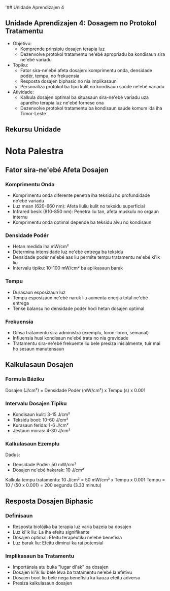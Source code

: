 '## Unidade Aprendizajen 4

## Unidade Aprendizajen 4: Dosagem no Protokol Tratamentu
- Objetivu:
  * Komprende prinsipiu dosajen terapia luz
  * Dezenvolve protokol tratamentu ne'ebé apropriadu ba kondisaun sira ne'ebé variadu
- Tópiku:
  * Fator sira-ne'ebé afeta dosajen: komprimentu onda, densidade podér, tempu, no frekuensia
  * Resposta dosajen biphasic no nia implikasaun
  * Personaliza protokol ba tipu kulit no kondisaun saúde ne'ebé variadu
- Atividade:
  * Kalkula dosajen optimal ba situasaun sira-ne'ebé variadu uza aparelho terapia luz ne'ebé fornese ona
  * Dezenvolve protokol tratamentu ba kondisaun saúde komum ida iha Timor-Leste

## Rekursu Unidade

# Nota Palestra

## Fator sira-ne'ebé Afeta Dosajen

### Komprimentu Onda
- Komprimentu onda diferente penetra iha teksidu ho profundidade ne'ebé variadu
- Luz mean (620-660 nm): Afeta liuliu kulit no teksidu superficial
- Infrared besik (810-850 nm): Penetra liu tan, afeta muskulu no orgaun internu
- Komprimentu onda optimal depende ba teksidu alvu no kondisaun

### Densidade Podér
- Hetan medida iha mW/cm²
- Determina intensidade luz ne'ebé entrega ba teksidu
- Densidade podér ne'ebé aas liu permite tempu tratamentu ne'ebé ki'ik liu
- Intervalu tipiku: 10-100 mW/cm² ba aplikasaun barak

### Tempu
- Durasaun esposizaun luz
- Tempu esposizaun ne'ebé naruk liu aumenta enerjia total ne'ebé entrega
- Tenke balansu ho densidade podér hodi hetan dosajen optimal

### Frekuensia
- Oinsa tratamentu sira administra (exemplu, loron-loron, semanal)
- Influensia husi kondisaun ne'ebé trata no nia gravidade
- Tratamentu sira-ne'ebé frekuente liu bele presiza inisialmente, tuir mai ho sesaun manutensaun

## Kalkulasaun Dosajen

### Formula Báziku
Dosajen (J/cm²) = Densidade Podér (mW/cm²) x Tempu (s) x 0.001

### Intervalu Dosajen Tipiku
- Kondisaun kulit: 3-15 J/cm²
- Teksidu boot: 10-60 J/cm²
- Kurasaun ferida: 1-6 J/cm²
- Jestaun moras: 4-30 J/cm²

### Kalkulasaun Ezemplu
Dadus:
- Densidade Podér: 50 mW/cm²
- Dosajen ne'ebé hakarak: 10 J/cm²

Kalkula tempu tratamentu:
10 J/cm² = 50 mW/cm² x Tempu x 0.001
Tempu = 10 / (50 x 0.001) = 200 segundu (3.33 minutu)

## Resposta Dosajen Biphasic

### Definisaun
- Resposta biolójika ba terapia luz varia bazeia ba dosajen
- Luz ki'ik liu: La iha efeitu signifikante
- Dosajen optimal: Efeitu terapéutiku ne'ebé benefisia
- Luz barak liu: Efeitu diminui ka rai potensial

### Implikasaun ba Tratamentu
- Importánsia atu buka "lugar di'ak" ba dosajen
- Dosajen ki'ik liu bele leva ba tratamentu ne'ebé la efetivu
- Dosajen boot liu bele nega benefísiu ka kauza efeitu adversu
- Presiza kalkulasaun dosajen